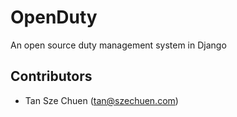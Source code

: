 OpenDuty
========

An open source duty management system in Django

Contributors
------------

- Tan Sze Chuen (tan@szechuen.com)
